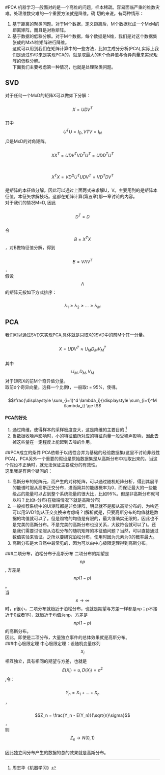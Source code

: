 #PCA
机器学习一般面对的是一个高维的问题，样本稀疏。容易面临严重的维数灾难。处理维数灾难的一个重要方法就是降维。确
切的来说，有两种情形：  
1. 基于距离的聚类问题。对于M个数据，定义距离后，M个数据张成一个MxM的距离矩阵，而且是对称矩阵。  
2. 基于数据的低秩分解。对于M个数据，每个数据是N维，我们是对这个数据集张成的MxN维矩阵进行降维。  
这就可以用到我们在矩阵计算中的一些方法，比如主成分分析\(PCA\),实际上我们是通过SVD来是实现PCA的，就是取最大的K个奇异值与奇异向量来实现矩阵的低秩分解。  
下面我们主要考虑第一种情况，也就是处理聚类问题。

## SVD

对于任何一个MxD的矩阵X可以做如下分解：  
&emsp;&emsp;$$ X = UDV^T$$  
其中$$U^TU=I_D,VTV=I_N$$,D是MxD的对角矩阵。  
&emsp;&emsp;$$XX^T = UDV^TVD^TU^T=UDD^TU^T$$  
&emsp;&emsp;$$X^TX = VD^DU^TUDV^T=VD^TDV^T$$  
是矩阵的本征值分解。因此可以通过上面两式来求解U，V。主要用到的是矩阵本征值，本征矢求解技巧。这都在矩阵计算\(第五章\)那一章讨论的内容。  
对于我们的情况M=D, 因此  
&emsp;&emsp;$$D^T=D$$  
令$$B = X^TX$$，对B做特征值分解，得到  
&emsp;&emsp;$$B = V\Lambda V^T$$，  
假设$$\Lambda$$的矩阵元按如下方式排序：  
&emsp;&emsp;$$\lambda_1 \ge \lambda_2 \ge ... \ge \lambda_M$$

## PCA

我们可以通过SVD来实现PCA,具体就是只取X的SVD中的前M个其一分量。  
&emsp;&emsp;$$X = UDV^T \approx U_MD_MV_M^T$$  
其中$$U_M,D_M,V_M$$对于矩阵X的前M个奇异值分量。  
取前d个奇异向量。选择一个比例t，一般取t = 95%，使得。  
&emsp;&emsp;$$\frac{\displaystyle \sum_{i=1}^d \lambda_i}{\displaystyle \sum_{i=1}^M \lambda_i} \ge t$$

#### PCA的好处

1. 通过降维，使得样本的采样密度变大，这是降维的主要目的 [^1]
2. 当数据收噪声影响时，小的特征值所对应的特征向量一般受噪声影响，因此去掉这些量在一定程度上能起到去噪的作用。  

##PCA成立的条件
PCA依赖于以线性合并为基础的经验数据集(这里不讨论非线性PCA)，PCA另外一个重要的假设是原始数据集是从高斯分布中抽取出来的。当这个假设不正确时，就无法保证主要成分的有效性。  
这里我是有两个疑问的：  
1. 高斯分布的矩阵元，而产生的对称矩阵，可以通过随机矩阵分析，得到其展平的能谱时服从高斯正交分布，进而简并的能级概率为0，而保证最大的一些能级占的能量可以占到整个系统能量的很大比，比如95%。但是非高斯分布就可以吗？比如t-分布(在极端情况下就是高斯分布)  
2. 一般推荐系统中的UI矩阵都是非负矩阵，明显就不是服从高斯分布的，为啥还可以用SVD?能从正交变换来考虑吗？(解析就是，只要高斯分布的均值就是数据的均值就可以了。但是购物的均值是有限的，最大值确实无限的，因此也不是完美的高斯分布。不是完美的高斯分布也没关系，大致符合就可以了)。还是我们需要讨论服从泊松分布的随机矩阵的本征值问题？当然，可以直接通过数值实验来验证。之所以要研究泊松分布，使用时因为元素为0的概率最大。  
3. 高斯分布是大自然中最常见的，因为可以由中心极限定理得到高斯分布。  

###二项分布，泊松分布于高斯分布
二项分布的期望是$$np$$, 方差是$$np(1-p)$$。  
当$$n \to \infty$$时，p很小，二项分布就趋近于泊松分布，也就是期望与方差一样都是np；p不接近于0或者1时，就趋近于均值为np，方差是$$np(1-p)$$的高斯分布。   
因此，即使是二项分布，大量独立事件的总体效果就是高斯分布。  
###中心极限定理
中心极限定理：设随机变量序列$$X_i$$相互独立，具有相同的期望与方差，也就是$$E(X_i) = u, D(X_I) = \sigma^2$$,令：  
&emsp;&emsp;$$Y_n = X_1+...+X_n$$，  
&emsp;&emsp;$$Z_n = \frac{Y_n - E(Y_n)}{\sqrt{n}\sigma}$$，     
则$$Z_n \to N(0,1)$$   
因此独立同分布产生的数据的总的效果就是高斯分布。  

[^1]: 周志华《机器学习》

